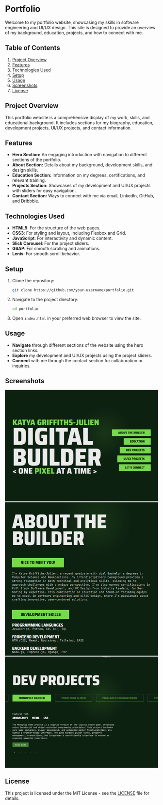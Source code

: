 # Portfolio

Welcome to my portfolio website, showcasing my skills in software engineering and UI/UX design. This site is designed to provide an overview of my background, education, projects, and how to connect with me.

## Table of Contents

1. [Project Overview](#project-overview)
2. [Features](#features)
3. [Technologies Used](#technologies-used)
4. [Setup](#setup)
5. [Usage](#usage)
6. [Screenshots](#screenshots)
7. [License](#license)

## Project Overview

This portfolio website is a comprehensive display of my work, skills, and educational background. It includes sections for my biography, education, development projects, UI/UX projects, and contact information.

## Features

- **Hero Section:** An engaging introduction with navigation to different sections of the portfolio.
- **About Section:** Details about my background, development skills, and design skills.
- **Education Section:** Information on my degrees, certifications, and relevant training.
- **Projects Section:** Showcases of my development and UI/UX projects with sliders for easy navigation.
- **Contact Section:** Ways to connect with me via email, LinkedIn, GitHub, and Dribbble.

## Technologies Used

- **HTML5**: For the structure of the web pages.
- **CSS3**: For styling and layout, including Flexbox and Grid.
- **JavaScript**: For interactivity and dynamic content.
- **Slick Carousel**: For the project sliders.
- **GSAP**: For smooth scrolling and animations.
- **Lenis**: For smooth scroll behavior.

## Setup

1. Clone the repository:

    ```bash
    git clone https://github.com/your-username/portfolio.git
    ```

2. Navigate to the project directory:

    ```bash
    cd portfolio
    ```

3. Open `index.html` in your preferred web browser to view the site.

## Usage

- **Navigate** through different sections of the website using the hero section links.
- **Explore** my development and UI/UX projects using the project sliders.
- **Connect** with me through the contact section for collaboration or inquiries.

## Screenshots

![Screenshot 1](./images/screenshot_1.png)
![Screenshot 2](./images/screenshot_2.png)
![Screenshot 3](./images/screenshot_3.png)

## License

This project is licensed under the MIT License - see the [LICENSE](LICENSE) file for details.
